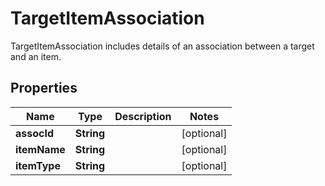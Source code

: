 

# TargetItemAssociation

TargetItemAssociation includes details of an association between a target and an item.
## Properties

Name | Type | Description | Notes
------------ | ------------- | ------------- | -------------
**assocId** | **String** |  |  [optional]
**itemName** | **String** |  |  [optional]
**itemType** | **String** |  |  [optional]



